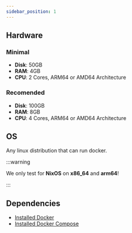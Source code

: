 ```yaml
---
sidebar_position: 1
---
```


## Hardware
### Minimal
- **Disk**: 50GB
- **RAM**: 4GB
- **CPU**: 2 Cores, ARM64 or AMD64 Architecture

### Recomended
- **Disk**: 100GB
- **RAM**: 8GB
- **CPU**: 4 Cores, ARM64 or AMD64 Architecture

## OS
Any linux distribution that can run docker.

:::warning

We only test for **NixOS** on **x86_64** and **arm64**!

:::

## Dependencies
- [Installed Docker](https://docs.docker.com/engine/install/)
- [Installed Docker Compose](https://docs.docker.com/compose/install/)
